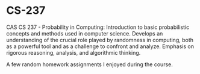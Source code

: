 # CS-237
CAS CS 237 - Probability in Computing: Introduction to basic probabilistic concepts and methods used in computer science. Develops an understanding of the crucial role played by randomness in computing, both as a powerful tool and as a challenge to confront and analyze. Emphasis on rigorous reasoning, analysis, and algorithmic thinking.

A few random homework assignments I enjoyed during the course.
